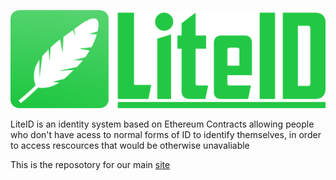 ![Logo](Logos/logo-600.png?raw=true "Logo")


LiteID is an identity system based on Ethereum Contracts allowing people who don't have acess to normal forms of ID to identify themselves, in order to access rescources that would be otherwise unavaliable

This is the reposotory for our main [site](https://liteid.github.io/)
